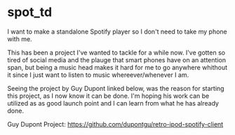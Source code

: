 # spot_td
I want to make a standalone Spotify player so I don't need to take my phone with me.

This has been a project I've wanted to tackle for a while now. I've gotten so tired of 
social media and the plauge that smart phones have on an attention span, but being a 
music head makes it hard for me to go anywhere whithout it since I just want to listen
to music whereever/whenever I am. 

Seeing the project by Guy Dupont linked below, was the reason for starting this project, 
as I now know it can be done. I'm hoping his work can be utilized as as good launch point 
and I can learn from what he has already done.

Guy Dupont Project:
https://github.com/dupontgu/retro-ipod-spotify-client
